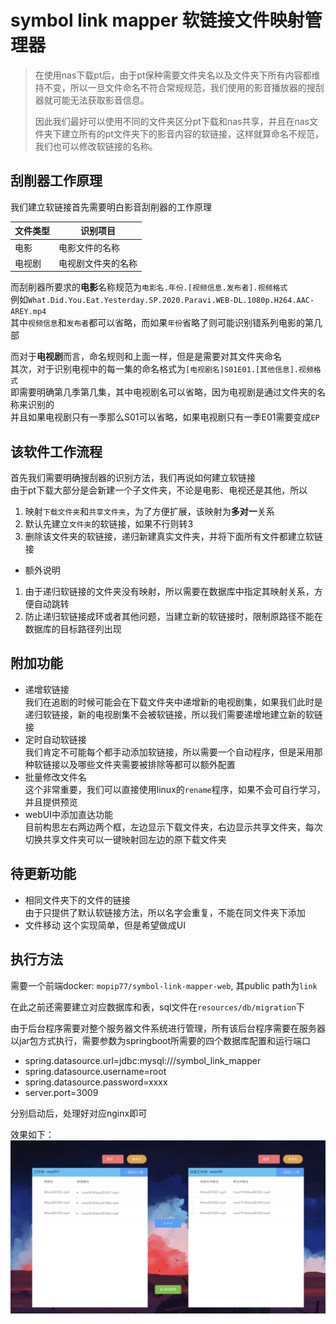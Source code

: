 #  symbol link mapper 软链接文件映射管理器

> 在使用nas下载pt后，由于pt保种需要文件夹名以及文件夹下所有内容都维持不变，所以一旦文件命名不符合常规规范，我们使用的影音播放器的搜刮器就可能无法获取影音信息。
> 
> 因此我们最好可以使用不同的文件夹区分pt下载和nas共享，并且在nas文件夹下建立所有的pt文件夹下的影音内容的软链接，这样就算命名不规范，我们也可以修改软链接的名称。

## 刮削器工作原理
我们建立软链接首先需要明白影音刮削器的工作原理

|文件类型|识别项目|
|---|---|
|电影|电影文件的名称|
|电视剧|电视剧文件夹的名称|

而刮削器所要求的**电影**名称规范为`电影名.年份.[视频信息.发布者].视频格式`  
例如`What.Did.You.Eat.Yesterday.SP.2020.Paravi.WEB-DL.1080p.H264.AAC-AREY.mp4`  
其中`视频信息`和`发布者`都可以省略，而如果`年份`省略了则可能识别错系列电影的第几部

而对于**电视剧**而言，命名规则和上面一样，但是是需要对其文件夹命名  
其次，对于识别电视中的每一集的命名格式为`[电视剧名]S01E01.[其他信息].视频格式`  
即需要明确第几季第几集，其中电视剧名可以省略，因为电视剧是通过文件夹的名称来识别的  
并且如果电视剧只有一季那么S01可以省略，如果电视剧只有一季E01需要变成`EP`

## 该软件工作流程
首先我们需要明确搜刮器的识别方法，我们再说如何建立软链接  
由于pt下载大部分是会新建一个子文件夹，不论是电影、电视还是其他，所以

1. 映射`下载文件夹`和`共享文件夹`，为了方便扩展，该映射为**多对一**关系
2. 默认先建立`文件夹`的软链接，如果不行则转3
3. 删除该文件夹的软链接，递归新建真实文件夹，并将下面所有文件都建立软链接

- 额外说明  
1. 由于递归软链接的文件夹没有映射，所以需要在数据库中指定其映射关系，方便自动跳转  
2. 防止递归软链接成环或者其他问题，当建立新的软链接时，限制原路径不能在数据库的目标路径列出现

## 附加功能
- 递增软链接  
    我们在追剧的时候可能会在下载文件夹中递增新的电视剧集，如果我们此时是递归软链接，新的电视剧集不会被软链接，所以我们需要递增地建立新的软链接
- 定时自动软链接  
    我们肯定不可能每个都手动添加软链接，所以需要一个自动程序，但是采用那种软链接以及哪些文件夹需要被排除等都可以额外配置
- 批量修改文件名  
    这个非常重要，我们可以直接使用linux的`rename`程序，如果不会可自行学习，并且提供预览
- webUI中添加直达功能  
    目前构思左右两边两个框，左边显示下载文件夹，右边显示共享文件夹，每次切换共享文件夹可以一键映射回左边的原下载文件夹
    
## 待更新功能
- 相同文件夹下的文件的链接  
    由于只提供了默认软链接方法，所以名字会重复，不能在同文件夹下添加
- 文件移动
    这个实现简单，但是希望做成UI
    
## 执行方法
需要一个前端docker: `mopip77/symbol-link-mapper-web`, 其public path为`link`  

在此之前还需要建立对应数据库和表，sql文件在`resources/db/migration`下  

由于后台程序需要对整个服务器文件系统进行管理，所有该后台程序需要在服务器以jar包方式执行，需要参数为springboot所需要的四个数据库配置和运行端口  
- spring.datasource.url=jdbc:mysql:///symbol_link_mapper
- spring.datasource.username=root
- spring.datasource.password=xxxx 
- server.port=3009

分别启动后，处理好对应nginx即可

效果如下：
  ![](https://github.com/Mopip77/symbol-link-mapper/blob/master/example.png)

